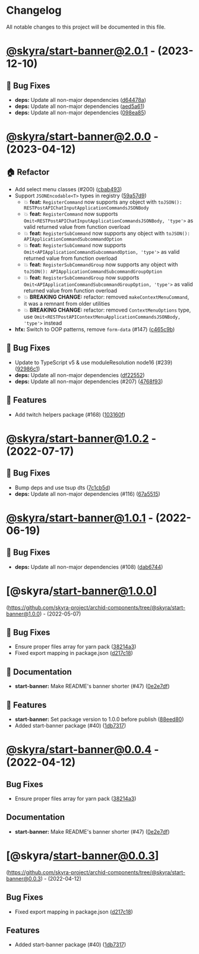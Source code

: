 # Changelog

All notable changes to this project will be documented in this file.

# [@skyra/start-banner@2.0.1](https://github.com/skyra-project/archid-components/compare/@skyra/start-banner@2.0.1...@skyra/start-banner@2.0.1) - (2023-12-10)

## 🐛 Bug Fixes

- **deps:** Update all non-major dependencies ([d64478a](https://github.com/skyra-project/archid-components/commit/d64478a87defafe5b2e7cf1454fbd17801913721))
- **deps:** Update all non-major dependencies ([aed5a61](https://github.com/skyra-project/archid-components/commit/aed5a615be59d88e082eefe7a700337e7b3e1637))
- **deps:** Update all non-major dependencies ([098ea85](https://github.com/skyra-project/archid-components/commit/098ea85e886440a54d56698d985fc3964b424bda))

# [@skyra/start-banner@2.0.0](https://github.com/skyra-project/archid-components/compare/@skyra/start-banner@1.0.2...@skyra/start-banner@2.0.0) - (2023-04-12)

## 🏠 Refactor

- Add select menu classes (#200) ([cbab493](https://github.com/skyra-project/archid-components/commit/cbab493afc198d24226bd626efa80c82379ea36c))
- Support `JSONEncodable<T>` types in registry ([59a57d9](https://github.com/skyra-project/archid-components/commit/59a57d906b5765374d8cf8fc509c32273b477195))
  - 💥 **feat:** `RegisterCommand` now supports any object with `toJSON(): RESTPostAPIChatInputApplicationCommandsJSONBody`
  - 💥 **feat:** `RegisterCommand` now supports `Omit<RESTPostAPIChatInputApplicationCommandsJSONBody, 'type'>` as valid returned value from function overload
  - 💥 **feat:** `RegisterSubCommand` now supports any object with `toJSON(): APIApplicationCommandSubcommandOption`
  - 💥 **feat:** `RegisterSubCommand` now supports `Omit<APIApplicationCommandSubcommandOption, 'type'>` as valid returned value from function overload
  - 💥 **feat:** `RegisterSubCommandGroup` now supports any object with `toJSON(): APIApplicationCommandSubcommandGroupOption`
  - 💥 **feat:** `RegisterSubCommandGroup` now supports `Omit<APIApplicationCommandSubcommandGroupOption, 'type'>` as valid returned value from function overload
  - 💥 **BREAKING CHANGE:** refactor: removed `makeContextMenuCommand`, it was a remnant from older utilities
  - 💥 **BREAKING CHANGE:** refactor: removed `ContextMenuOptions` type, use `Omit<RESTPostAPIContextMenuApplicationCommandsJSONBody, 'type'>` instead
- **hfx:** Switch to OOP patterns, remove `form-data` (#147) ([c465c9b](https://github.com/skyra-project/archid-components/commit/c465c9b2ecff704834a17f95a0109aac721fc2df))

## 🐛 Bug Fixes

- Update to TypeScript v5 & use moduleResolution node16 (#239) ([92986c1](https://github.com/skyra-project/archid-components/commit/92986c15e0ebed07efdbaf21f28915e373a738bd))
- **deps:** Update all non-major dependencies ([df22552](https://github.com/skyra-project/archid-components/commit/df22552999e2aa863023388fc6014a3701f9f8d8))
- **deps:** Update all non-major dependencies (#207) ([4768f93](https://github.com/skyra-project/archid-components/commit/4768f93bbf7dab023c592f6bd8dbb6c278aa1d83))

## 🚀 Features

- Add twitch helpers package (#168) ([103160f](https://github.com/skyra-project/archid-components/commit/103160f94898a6842544441a49dd13bb8bacf48f))

# [@skyra/start-banner@1.0.2](https://github.com/skyra-project/archid-components/compare/@skyra/start-banner@1.0.1...@skyra/start-banner@1.0.2) - (2022-07-17)

## 🐛 Bug Fixes

- Bump deps and use tsup dts ([7c1cb5d](https://github.com/skyra-project/archid-components/commit/7c1cb5d2baa1b9b92665f9b44e355cb0e318b687))
- **deps:** Update all non-major dependencies (#116) ([67a5515](https://github.com/skyra-project/archid-components/commit/67a55152775b859f4c289e63d549f01901a5c1d0))

# [@skyra/start-banner@1.0.1](https://github.com/skyra-project/archid-components/compare/@skyra/start-banner@1.0.0...@skyra/start-banner@1.0.1) - (2022-06-19)

## 🐛 Bug Fixes

- **deps:** Update all non-major dependencies (#108) ([dab6744](https://github.com/skyra-project/archid-components/commit/dab67449301dfbffbf81d03a7c6fcd86e452740b))

# [@skyra/start-banner@1.0.0]
(https://github.com/skyra-project/archid-components/tree/@skyra/start-banner@1.0.0) - (2022-05-07)

## 🐛 Bug Fixes

- Ensure proper files array for yarn pack ([38214a3](https://github.com/skyra-project/archid-components/commit/38214a3be182369efe076428c425b6aa43e1ee35))
- Fixed export mapping in package.json ([d217c18](https://github.com/skyra-project/archid-components/commit/d217c18ac357fd83c448fc5682857b292e09da60))

## 📝 Documentation

- **start-banner:** Make README's banner shorter (#47) ([0e2e7df](https://github.com/skyra-project/archid-components/commit/0e2e7df4c588fba6ed2fe4cb9bae024a918da937))

## 🚀 Features

- **start-banner:** Set package version to 1.0.0 before publish ([88eed80](https://github.com/skyra-project/archid-components/commit/88eed80270d25459509709ca2bcec3a735a1c222))
- Added start-banner package (#40) ([1db7317](https://github.com/skyra-project/archid-components/commit/1db73176458bf9996137e91d8c26d182bbaa203a))

# [@skyra/start-banner@0.0.4](https://github.com/skyra-project/archid-components/compare/@skyra/start-banner@0.0.3...@skyra/start-banner@0.0.4) - (2022-04-12)

## Bug Fixes

- Ensure proper files array for yarn pack ([38214a3](https://github.com/skyra-project/archid-components/commit/38214a3be182369efe076428c425b6aa43e1ee35))

## Documentation

- **start-banner:** Make README's banner shorter (#47) ([0e2e7df](https://github.com/skyra-project/archid-components/commit/0e2e7df4c588fba6ed2fe4cb9bae024a918da937))

# [@skyra/start-banner@0.0.3]
(https://github.com/skyra-project/archid-components/tree/@skyra/start-banner@0.0.3) - (2022-04-12)

## Bug Fixes

- Fixed export mapping in package.json ([d217c18](https://github.com/skyra-project/archid-components/commit/d217c18ac357fd83c448fc5682857b292e09da60))

## Features

- Added start-banner package (#40) ([1db7317](https://github.com/skyra-project/archid-components/commit/1db73176458bf9996137e91d8c26d182bbaa203a))

